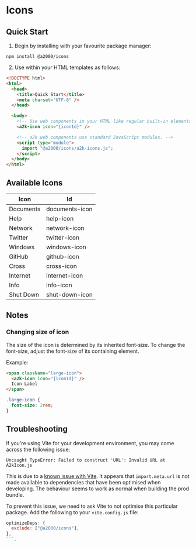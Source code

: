 # Icons

## Quick Start

1. Begin by installing with your favourite package manager:

`npm install @a2000/icons`

2. Use within your HTML templates as follows:

```html
<!DOCTYPE html>
<html>
  <head>
    <title>Quick Start</title>
    <meta charset="UTF-8" />
  </head>

  <body>
    <!-- Use web components in your HTML like regular built-in elements. -->
    <a2k-icon icon="{iconId}" />

    <!-- a2k web components use standard JavaScript modules. -->
    <script type="module">
      import "@a2000/icons/a2k-icons.js";
    </script>
  </body>
</html>
```

## Available Icons

| Icon      | Id             |
| --------- | -------------- |
| Documents | documents-icon |
| Help      | help-icon      |
| Network   | network-icon   |
| Twitter   | twitter-icon   |
| Windows   | windows-icon   |
| GitHub    | github-icon    |
| Cross     | cross-icon     |
| Internet  | internet-icon  |
| Info      | info-icon      |
| Shut Down | shut-down-icon |

## Notes

### Changing size of icon

The size of the icon is determined by its inherited font-size. To change the font-size, adjust the font-size of its containing element.

Example:

```html
<span className="large-icon">
  <a2k-icon icon="{iconId}" />
  Icon Label
</span>
```

```css
.large-icon {
  font-size: 2rem;
}
```

## Troubleshooting

If you're using Vite for your development environment, you may come across the following issue:

`Uncaught TypeError: Failed to construct 'URL': Invalid URL at A2kIcon.js`

This is due to a [known issue with Vite](https://github.com/vitejs/vite/issues/7287). It appears that `import.meta.url` is not made available to dependencies that have been optimised when developing. The behaviour seems to work as normal when building the prod bundle.

To prevent this issue, we need to ask Vite to not optimise this particular package. Add the following to your `vite.config.js` file:

````js
optimizeDeps: {
  exclude: ["@a2000/icons"],
},
```.
````

